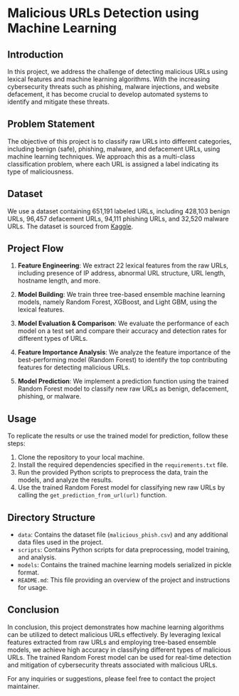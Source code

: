 # Malicious URLs Detection using Machine Learning

## Introduction

In this project, we address the challenge of detecting malicious URLs using lexical features and machine learning algorithms. With the increasing cybersecurity threats such as phishing, malware injections, and website defacement, it has become crucial to develop automated systems to identify and mitigate these threats.

## Problem Statement

The objective of this project is to classify raw URLs into different categories, including benign (safe), phishing, malware, and defacement URLs, using machine learning techniques. We approach this as a multi-class classification problem, where each URL is assigned a label indicating its type of maliciousness.

## Dataset

We use a dataset containing 651,191 labeled URLs, including 428,103 benign URLs, 96,457 defacement URLs, 94,111 phishing URLs, and 32,520 malware URLs. The dataset is sourced from [Kaggle](https://www.kaggle.com/datasets/sid321axn/malicious-urls-dataset).

## Project Flow

1. **Feature Engineering**: We extract 22 lexical features from the raw URLs, including presence of IP address, abnormal URL structure, URL length, hostname length, and more.

2. **Model Building**: We train three tree-based ensemble machine learning models, namely Random Forest, XGBoost, and Light GBM, using the lexical features.

3. **Model Evaluation & Comparison**: We evaluate the performance of each model on a test set and compare their accuracy and detection rates for different types of URLs.

4. **Feature Importance Analysis**: We analyze the feature importance of the best-performing model (Random Forest) to identify the top contributing features for detecting malicious URLs.

5. **Model Prediction**: We implement a prediction function using the trained Random Forest model to classify new raw URLs as benign, defacement, phishing, or malware.

## Usage

To replicate the results or use the trained model for prediction, follow these steps:

1. Clone the repository to your local machine.
2. Install the required dependencies specified in the `requirements.txt` file.
3. Run the provided Python scripts to preprocess the data, train the models, and analyze the results.
4. Use the trained Random Forest model for classifying new raw URLs by calling the `get_prediction_from_url(url)` function.

## Directory Structure

- `data`: Contains the dataset file (`malicious_phish.csv`) and any additional data files used in the project.
- `scripts`: Contains Python scripts for data preprocessing, model training, and analysis.
- `models`: Contains the trained machine learning models serialized in pickle format.
- `README.md`: This file providing an overview of the project and instructions for usage.

## Conclusion

In conclusion, this project demonstrates how machine learning algorithms can be utilized to detect malicious URLs effectively. By leveraging lexical features extracted from raw URLs and employing tree-based ensemble models, we achieve high accuracy in classifying different types of malicious URLs. The trained Random Forest model can be used for real-time detection and mitigation of cybersecurity threats associated with malicious URLs.

For any inquiries or suggestions, please feel free to contact the project maintainer.
